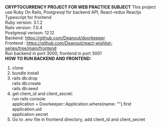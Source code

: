 **CRYPTOCURRENCY PROJECT FOR WEB PRACTICE SUBJECT**
This project use Ruby On Rails, Postgresql for backend API, React-redux Reactjs Typescript for frontend  
Ruby version: 3.1.2  
Rails version: 7.0.4  
Postgresql verison: 12.12  
Backend: https://github.com/Deanout/doorkeeper  
Frontend : https://github.com/Deanout/react-wishlist-series/tree/main/frontend  
Run backend in port 3000, frontend in port 3001  
**HOW TO RUN BACKEND AND FRONTEND:**
1. clone
2. bundle install
3. rails db:drop   
   rails db:create  
   rails db:seed  
4. get client_id and client_secret:  
  run rails console  
  application = Doorkeeper::Application.where(name: "").first  
  application.uid  
  application.secret  
5. Go to .env file in frontend directory, add client_id and client_secret

